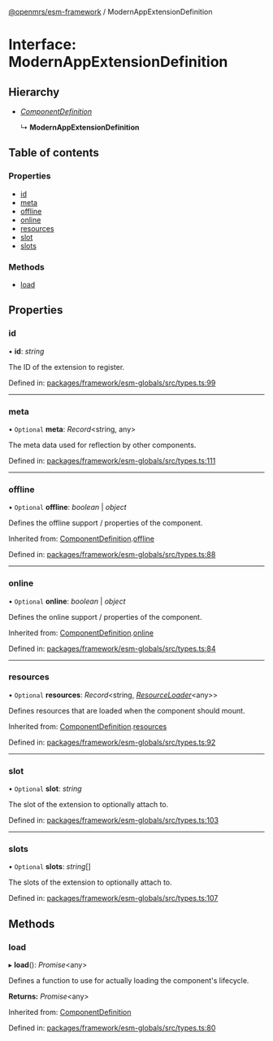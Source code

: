 [@openmrs/esm-framework](../API.md) / ModernAppExtensionDefinition

# Interface: ModernAppExtensionDefinition

## Hierarchy

- [*ComponentDefinition*](componentdefinition.md)

  ↳ **ModernAppExtensionDefinition**

## Table of contents

### Properties

- [id](modernappextensiondefinition.md#id)
- [meta](modernappextensiondefinition.md#meta)
- [offline](modernappextensiondefinition.md#offline)
- [online](modernappextensiondefinition.md#online)
- [resources](modernappextensiondefinition.md#resources)
- [slot](modernappextensiondefinition.md#slot)
- [slots](modernappextensiondefinition.md#slots)

### Methods

- [load](modernappextensiondefinition.md#load)

## Properties

### id

• **id**: *string*

The ID of the extension to register.

Defined in: [packages/framework/esm-globals/src/types.ts:99](https://github.com/openmrs/openmrs-esm-core/blob/master/packages/framework/esm-globals/src/types.ts#L99)

___

### meta

• `Optional` **meta**: *Record*<string, any\>

The meta data used for reflection by other components.

Defined in: [packages/framework/esm-globals/src/types.ts:111](https://github.com/openmrs/openmrs-esm-core/blob/master/packages/framework/esm-globals/src/types.ts#L111)

___

### offline

• `Optional` **offline**: *boolean* \| *object*

Defines the offline support / properties of the component.

Inherited from: [ComponentDefinition](componentdefinition.md).[offline](componentdefinition.md#offline)

Defined in: [packages/framework/esm-globals/src/types.ts:88](https://github.com/openmrs/openmrs-esm-core/blob/master/packages/framework/esm-globals/src/types.ts#L88)

___

### online

• `Optional` **online**: *boolean* \| *object*

Defines the online support / properties of the component.

Inherited from: [ComponentDefinition](componentdefinition.md).[online](componentdefinition.md#online)

Defined in: [packages/framework/esm-globals/src/types.ts:84](https://github.com/openmrs/openmrs-esm-core/blob/master/packages/framework/esm-globals/src/types.ts#L84)

___

### resources

• `Optional` **resources**: *Record*<string, [*ResourceLoader*](resourceloader.md)<any\>\>

Defines resources that are loaded when the component should mount.

Inherited from: [ComponentDefinition](componentdefinition.md).[resources](componentdefinition.md#resources)

Defined in: [packages/framework/esm-globals/src/types.ts:92](https://github.com/openmrs/openmrs-esm-core/blob/master/packages/framework/esm-globals/src/types.ts#L92)

___

### slot

• `Optional` **slot**: *string*

The slot of the extension to optionally attach to.

Defined in: [packages/framework/esm-globals/src/types.ts:103](https://github.com/openmrs/openmrs-esm-core/blob/master/packages/framework/esm-globals/src/types.ts#L103)

___

### slots

• `Optional` **slots**: *string*[]

The slots of the extension to optionally attach to.

Defined in: [packages/framework/esm-globals/src/types.ts:107](https://github.com/openmrs/openmrs-esm-core/blob/master/packages/framework/esm-globals/src/types.ts#L107)

## Methods

### load

▸ **load**(): *Promise*<any\>

Defines a function to use for actually loading the component's lifecycle.

**Returns:** *Promise*<any\>

Inherited from: [ComponentDefinition](componentdefinition.md)

Defined in: [packages/framework/esm-globals/src/types.ts:80](https://github.com/openmrs/openmrs-esm-core/blob/master/packages/framework/esm-globals/src/types.ts#L80)

